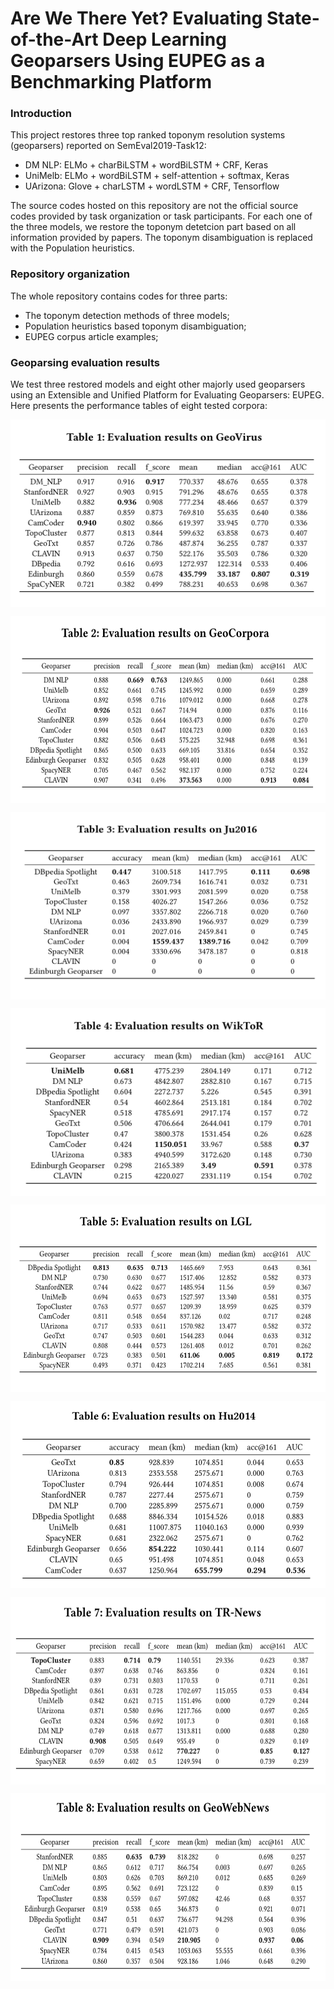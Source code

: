 # Are We There Yet? Evaluating State-of-the-Art Deep Learning Geoparsers Using EUPEG as a Benchmarking Platform

### Introduction

This project restores three top ranked toponym resolution systems (geoparsers) reported on SemEval2019-Task12:

* DM NLP: 	ELMo + charBiLSTM + wordBiLSTM + CRF, Keras
* UniMelb: 	ELMo + wordBiLSTM + self-attention + softmax, Keras
* UArizona:	Glove + charLSTM + wordLSTM + CRF, Tensorflow

The source codes hosted on this repository are not the official source codes provided by task organization or task participants.
For each one of the three models, we restore the toponym detetcion part based on all information provided by papers. 
The toponym disambiguation is replaced with the Population heuristics.

### Repository organization

The whole repository contains codes for three parts:
* The toponym detection methods of three models;
* Population heuristics based toponym disambiguation;
* EUPEG corpus article examples;

### Geoparsing evaluation results

We test three restored models and eight other majorly used geoparsers using an Extensible and Unified Platform for Evaluating Geoparsers: EUPEG.
Here presents the performance tables of eight tested corpora:

<p align="center">
<img align="center" src="fig/TABLE11.png" width="520" height="300"/>
</p>
<p align="center">
<img align="center" src="fig/TABLE2.png" width="520" height="300"/>
</p>
<p align="center">
<img align="center" src="fig/TABLE3.png" width="520" height="300"/>
</p>
<p align="center">
<img align="center" src="fig/TABLE4.png" width="520" height="300"/>
</p>
<p align="center">
<img align="center" src="fig/TABLE5.png" width="520" height="300"/>
</p>
<p align="center">
<img align="center" src="fig/TABLE6.png" width="520" height="300"/>
</p>
<p align="center">
<img align="center" src="fig/TABLE7.png" width="520" height="300"/>
</p>
<p align="center">
<img align="center" src="fig/TABLE8.png" width="520" height="300"/>
</p>

